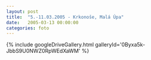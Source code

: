 ```yaml
---
layout: post
title:  "5.-11.03.2005 - Krkonoše, Malá Úpa"
date:   2005-03-13 00:00:00
categories: foto
---
```


{% include googleDriveGallery.html galleryId='0Byxa5k-JbbS9U0NWZ0RpWEdXaWM' %}